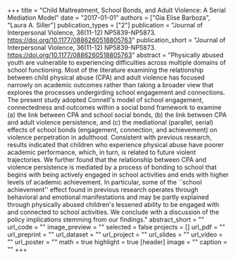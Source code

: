 +++
title = "Child Maltreatment, School Bonds, and Adult Violence: A Serial Mediation Model"
date = "2017-01-01"
authors = ["Gia Elise Barboza", "Laura A. Siller"]
publication_types = ["2"]
publication = "Journal of Interpersonal Violence, 36(11-12) NP5839-NP5873. https://doi.org/10.1177/0886260518805763"
publication_short = "Journal of Interpersonal Violence, 36(11-12) NP5839-NP5873. https://doi.org/10.1177/0886260518805763"
abstract = "Physically abused youth are vulnerable to experiencing difficulties across multiple domains of school functioning. Most of the literature examining the relationship between child physical abuse (CPA) and adult violence has focused narrowly on academic outcomes rather than taking a broader view that explores the processes undergirding school engagement and connections. The present study adopted Connell's model of school engagement, connectedness and outcomes within a social bond framework to examine (a) the link between CPA and school social bonds, (b) the link between CPA and adult violence persistence, and (c) the mediational (parallel, serial) effects of school bonds (engagement, connection, and achievement) on violence perpetration in adulthood. Consistent with previous research, results indicated that children who experience physical abuse have poorer academic performance, which, in turn, is related to future violent trajectories. We further found that the relationship between CPA and violence persistence is mediated by a process of bonding to school that begins with being actively engaged in school activities and ends with higher levels of academic achievement. In particular, some of the ``school achievement'' effect found in previous research operates through behavioral and emotional manifestations and may be partly explained through physically abused children's lessened ability to be engaged with and connected to school activities. We conclude with a discussion of the policy implications stemming from our findings."
abstract_short = ""
url_code = ""
image_preview = ""
selected = false
projects = []
url_pdf = ""
url_preprint = ""
url_dataset = ""
url_project = ""
url_slides = ""
url_video = ""
url_poster = ""
math = true
highlight = true
[header]
image = ""
caption = ""
+++
